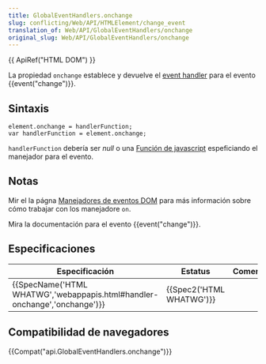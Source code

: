 ```yaml
---
title: GlobalEventHandlers.onchange
slug: conflicting/Web/API/HTMLElement/change_event
translation_of: Web/API/GlobalEventHandlers/onchange
original_slug: Web/API/GlobalEventHandlers/onchange
---
```

{{ ApiRef("HTML DOM") }}

La propiedad `onchange` establece y devuelve el [event handler](/docs/Web/Guide/Events/Event_handlers "/en-US/docs/Web/Guide/DOM/Events/Event_handlers") para el evento {{event("change")}}.

## Sintaxis

```
element.onchange = handlerFunction;
var handlerFunction = element.onchange;
```

`handlerFunction` debería ser _null_ o una [Función de javascript](/es/docs/Web/JavaScript/Reference/Functions "/en-US/docs/JavaScript/Reference/Functions_and_function_scope") espeficiando el manejador para el evento.

## Notas

Mir el la págna [Manejadores de eventos DOM](/es/docs/Web/Guide/Events/Event_handlers "/en-US/docs/Web/Guide/DOM/Events/Event_handlers") para más información sobre cómo trabajar con los manejadore `on`.

Mira la documentación para el evento {{event("change")}}.

## Especificaciones

| Especificación                                                                                   | Estatus                          | Comentario |
| ------------------------------------------------------------------------------------------------ | -------------------------------- | ---------- |
| {{SpecName('HTML WHATWG','webappapis.html#handler-onchange','onchange')}} | {{Spec2('HTML WHATWG')}} |            |

## Compatibilidad de navegadores

{{Compat("api.GlobalEventHandlers.onchange")}}

